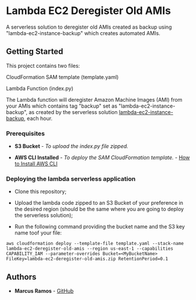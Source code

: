 # Lambda EC2 Deregister Old AMIs

A serverless solution to deregister old AMIs created as backup using "lambda-ec2-instance-backup" which creates automated AMIs.

## Getting Started

This project contains two files:

CloudFormation SAM template (template.yaml)

Lambda Function (index.py)

The Lambda function will deregister Amazon Machine Images (AMI) from your AMIs which contains tag "backup" set as "lambda-ec2-instance-backup", as created by the serverless solution [lambda-ec2-instance-backup](https://github.com/mvinii94/lambda-ec2-instance-backup), each hour.

### Prerequisites

* **S3 Bucket** - *To upload the index.py file zipped.* 

* **AWS CLI Installed** - *To deploy the SAM CloudFormation template.* - [How to Install AWS CLI](http://docs.aws.amazon.com/cli/latest/userguide/installing.html)

### Deploying the lambda serverless application

* Clone this repository;

* Upload the lambda code zipped to an S3 Bucket of your preference in the desired region (should be the same where you are going to deploy the serverless solution);

* Run the following command providing the bucket name and the S3 key name toof your file:

```
aws cloudformation deploy --template-file template.yaml --stack-name lambda-ec2-deregister-old-amis --region us-east-1 --capabilities CAPABILITY_IAM --parameter-overrides Bucket=<MyBucketName> FileKey=lambda-ec2-deregister-old-amis.zip RetentionPeriod=0.1
```

## Authors

* **Marcus Ramos** - [GitHub](https://github.com/mvinii94/)
